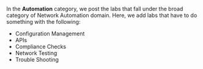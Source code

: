 In the **Automation** category, we post the labs that fall under the broad category of Network Automation domain. Here, we add labs that have to do something with the following:

* Configuration Management
* APIs
* Compliance Checks
* Network Testing
* Trouble Shooting